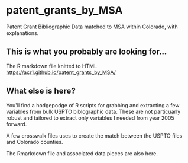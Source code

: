 # patent_grants_by_MSA
 Patent Grant Bibliographic Data matched to MSA within Colorado, with explanations.


## This is what you probably are looking for...
The R markdown file knitted to HTML
https://acr1.github.io/patent_grants_by_MSA/

## What else is here?
You'll find a hodgepodge of R scripts for grabbing and extracting a few variables from bulk USPTO biblographic data. These are not particuarly robust and tailored to extract only variables I needed from year 2005 forward.

A few crosswalk files uses to create the match between the USPTO files and Colorado counties.

The Rmarkdown file and associated data pieces are also here.
